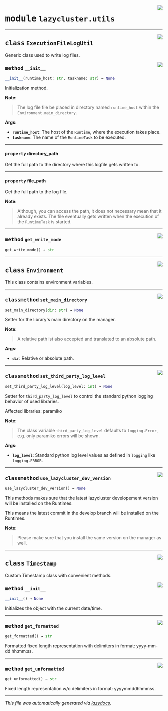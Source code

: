<!-- markdownlint-disable -->

<a href="https://github.com/ml-tooling/lazycluster/blob/main/src/lazycluster/utils.py#L0"><img align="right" style="float:right;" src="https://img.shields.io/badge/-source-cccccc?style=flat-square"></a>

# <kbd>module</kbd> `lazycluster.utils`






---

<a href="https://github.com/ml-tooling/lazycluster/blob/main/src/lazycluster/utils.py#L6"><img align="right" style="float:right;" src="https://img.shields.io/badge/-source-cccccc?style=flat-square"></a>

## <kbd>class</kbd> `ExecutionFileLogUtil`
Generic class used to write log files. 

<a href="https://github.com/ml-tooling/lazycluster/blob/main/src/lazycluster/utils.py#L9"><img align="right" style="float:right;" src="https://img.shields.io/badge/-source-cccccc?style=flat-square"></a>

### <kbd>method</kbd> `__init__`

```python
__init__(runtime_host: str, taskname: str) → None
```

Initialization method. 



**Note:**

> The log file file be placed in directory named `runtime_host` within the `Environment.main_directory`. 
>

**Args:**
 
 - <b>`runtime_host`</b>:  The host of the `Runtime`, where the execution takes place. 
 - <b>`taskname`</b>:  The name of the `RuntimeTask` to be executed. 


---

#### <kbd>property</kbd> directory_path

Get the full path to the directory where this logfile gets written to. 

---

#### <kbd>property</kbd> file_path

Get the full path to the log file. 



**Note:**

> Although, you can access the path, it does not necessary mean that it already exists. The file eventually gets written when the execution of the `RuntimeTask` is started. 



---

<a href="https://github.com/ml-tooling/lazycluster/blob/main/src/lazycluster/utils.py#L51"><img align="right" style="float:right;" src="https://img.shields.io/badge/-source-cccccc?style=flat-square"></a>

### <kbd>method</kbd> `get_write_mode`

```python
get_write_mode() → str
```






---

<a href="https://github.com/ml-tooling/lazycluster/blob/main/src/lazycluster/utils.py#L56"><img align="right" style="float:right;" src="https://img.shields.io/badge/-source-cccccc?style=flat-square"></a>

## <kbd>class</kbd> `Environment`
This class contains environment variables. 




---

<a href="https://github.com/ml-tooling/lazycluster/blob/main/src/lazycluster/utils.py#L65"><img align="right" style="float:right;" src="https://img.shields.io/badge/-source-cccccc?style=flat-square"></a>

### <kbd>classmethod</kbd> `set_main_directory`

```python
set_main_directory(dir: str) → None
```

Setter for the library's main directory on the manager. 



**Note:**

> A relative path ist also accepted and translated to an absolute path. 
>

**Args:**
 
 - <b>`dir`</b>:  Relative or absolute path. 

---

<a href="https://github.com/ml-tooling/lazycluster/blob/main/src/lazycluster/utils.py#L77"><img align="right" style="float:right;" src="https://img.shields.io/badge/-source-cccccc?style=flat-square"></a>

### <kbd>classmethod</kbd> `set_third_party_log_level`

```python
set_third_party_log_level(log_level: int) → None
```

Setter for `third_party_log_level` to control the standard python logging behavior of used libraries. 

Affected libraries: paramiko 



**Note:**

> The class variable `third_party_log_level` defaults to `logging.Error`, e.g. only paramiko errors will be shown. 
>

**Args:**
 
 - <b>`log_level`</b>:  Standard python log level values as defined in `logging` like `logging.ERROR`. 

---

<a href="https://github.com/ml-tooling/lazycluster/blob/main/src/lazycluster/utils.py#L102"><img align="right" style="float:right;" src="https://img.shields.io/badge/-source-cccccc?style=flat-square"></a>

### <kbd>classmethod</kbd> `use_lazycluster_dev_version`

```python
use_lazycluster_dev_version() → None
```

This methods makes sure that the latest lazycluster developement version will be installed on the Runtimes. 

This means the latest commit in the develop branch will be installed on the Runtimes. 



**Note:**

> Please make sure that you install the same version on the manager as well. 


---

<a href="https://github.com/ml-tooling/lazycluster/blob/main/src/lazycluster/utils.py#L115"><img align="right" style="float:right;" src="https://img.shields.io/badge/-source-cccccc?style=flat-square"></a>

## <kbd>class</kbd> `Timestamp`
Custom Timestamp class with convenient methods. 

<a href="https://github.com/ml-tooling/lazycluster/blob/main/src/lazycluster/utils.py#L118"><img align="right" style="float:right;" src="https://img.shields.io/badge/-source-cccccc?style=flat-square"></a>

### <kbd>method</kbd> `__init__`

```python
__init__() → None
```

Initializes the object with the current date/time. 




---

<a href="https://github.com/ml-tooling/lazycluster/blob/main/src/lazycluster/utils.py#L158"><img align="right" style="float:right;" src="https://img.shields.io/badge/-source-cccccc?style=flat-square"></a>

### <kbd>method</kbd> `get_formatted`

```python
get_formatted() → str
```

Formatted fixed length representation with delimiters in format: yyyy-mm-dd hh:mm:ss. 

---

<a href="https://github.com/ml-tooling/lazycluster/blob/main/src/lazycluster/utils.py#L154"><img align="right" style="float:right;" src="https://img.shields.io/badge/-source-cccccc?style=flat-square"></a>

### <kbd>method</kbd> `get_unformatted`

```python
get_unformatted() → str
```

Fixed length representation w/o delimiters in format: yyyymmddhhmmss. 




---

_This file was automatically generated via [lazydocs](https://github.com/ml-tooling/lazydocs)._
